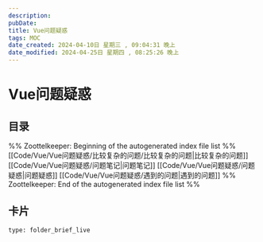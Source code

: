 ```yaml
---
description: 
pubDate:
title: Vue问题疑惑
tags: MOC
date_created: 2024-04-10日 星期三 , 09:04:31 晚上
date_modified: 2024-04-25日 星期四 , 08:25:26 晚上
---
```

# Vue问题疑惑

## 目录



%% Zoottelkeeper: Beginning of the autogenerated index file list  %%
 [[Code/Vue/Vue问题疑惑/比较复杂的问题/比较复杂的问题|比较复杂的问题]]
 [[Code/Vue/Vue问题疑惑/问题笔记|问题笔记]]
 [[Code/Vue/Vue问题疑惑/问题疑惑|问题疑惑]]
 [[Code/Vue/Vue问题疑惑/遇到的问题|遇到的问题]]
%% Zoottelkeeper: End of the autogenerated index file list  %%












## 卡片

```ccard
type: folder_brief_live
```



















